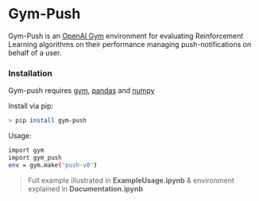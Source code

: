# Gym-Push


Gym-Push is an [OpenAI Gym](https://gym.openai.com/) environment for evaluating Reinforcement Learning algorithms on their performance managing push-notifications on behalf of a user. 
### Installation
Gym-push requires [gym](https://gym.openai.com/docs/#installation), [pandas](https://pandas.pydata.org/pandas-docs/stable/install.html) and [numpy](https://www.scipy.org/install.html)

Install via pip:
```sh
> pip install gym-push
```
Usage:
```sh
import gym
import gym_push
env = gym.make('push-v0')
```

> Full example illustrated in **ExampleUsage.ipynb** & environment explained in **Documentation.ipynb**
